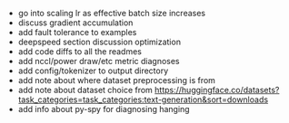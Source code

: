 - go into scaling lr as effective batch size increases
- discuss gradient accumulation
- add fault tolerance to examples
- deepspeed section discussion optimization
- add code diffs to all the readmes
- add nccl/power draw/etc metric diagnoses
- add config/tokenizer to output directory
- add note about where dataset preprocessing is from
- add note about dataset choice from https://huggingface.co/datasets?task_categories=task_categories:text-generation&sort=downloads
- add info about py-spy for diagnosing hanging